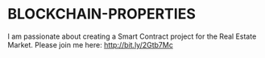 # BLOCKCHAIN-PROPERTIES
I am passionate about creating a Smart Contract project for the Real Estate Market.  Please join me here:  http://bit.ly/2Gtb7Mc
